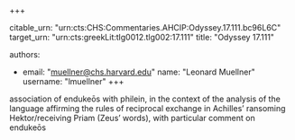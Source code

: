 +++


citable_urn: "urn:cts:CHS:Commentaries.AHCIP:Odyssey.17.111.bc96L6C"
target_urn: "urn:cts:greekLit:tlg0012.tlg002:17.111"
title: "Odyssey 17.111"

authors:
- email: "muellner@chs.harvard.edu"
  name: "Leonard Muellner"
  username: "lmuellner"
+++

<p>association of endukeōs with philein, in the context of the analysis of the language affirming the rules of reciprocal exchange in Achilles’ ransoming Hektor/receiving Priam (Zeus’ words), with particular comment on endukeōs</p>